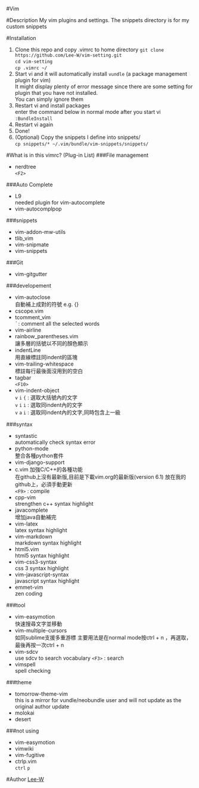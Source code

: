#Vim

#Description
My vim plugins and settings.
The snippets directory is for my custom snippets

#Installation
1. Clone this repo and copy .vimrc to home directory
        `git clone https://github.com/Lee-W/vim-setting.git`  
        `cd vim-setting`  
        `cp .vimrc ~/`  
2. Start vi and it will automatically install `vundle` (a package management plugin for vim)  
It might display plenty of error message since there are some setting for plugin that you have not installed.  
You can simply ignore them  
3. Restart vi and install packages  
enter the command below in normal mode after you start vi  
        `:BundleInstall`
4. Restart vi again  
5. Done!  
6. \(Optional\) Copy the snippets I define into snippets/  
        `cp snippets/* ~/.vim/bundle/vim-snippets/snippets/`

#What is in this vimrc? (Plug-in List)
###File management
- nerdtree  
    `<F2>`

###Auto Complete
- L9  
    needed plugin for vim-autocomplete
- vim-autocomplpop

###snippets
- vim-addon-mw-utils
- tlib_vim
- vim-snipmate
- vim-snippets

###Git
- vim-gitgutter

###developement
- vim-autoclose  
    自動補上成對的符號 e.g. {}
- cscope.vim
- tcomment_vim  
    *`* : comment all the selected words
- vim-airline
- rainbow_parentheses.vim  
    讓多層的括號以不同的顏色顯示
- indentLine  
    用直線標註同indent的區塊
- vim-trailing-whitespace  
    標註每行最後面沒用到的空白
- tagbar  
    `<F10>`
- vim-indent-object  
    `v` `i` `{` : 選取大括號內的文字  
    `v` `i` `i` : 選取同indent內的文字  
    `v` `a` `i` : 選取同indent內的文字,同時包含上一級  

###syntax
- syntastic  
    automatically check syntax error
- python-mode  
    整合各種python套件
- vim-django-support
- c.vim
    加強C/C++的各種功能  
    在github上沒有最新版,目前是下載vim.org的最新版\(version 6.1\) 放在我的github上，必須手動更新  
    `<F9>` : compile  
- cpp-vim  
    strengthen c++ syntax highlight
- javacomplete  
    增加java自動補完
- vim-latex  
    latex syntax highlight
- vim-markdown  
    markdown syntax highlight
- html5.vim  
    html5 syntax highlight
- vim-css3-syntax  
    css 3 syntax highlight
- vim-javascript-syntax  
    javascript syntax highlight
- emmet-vim  
    zen coding

###tool
- vim-easymotion  
    快速搜尋文字並移動
- vim-multiple-cursors  
    如同sublime支援多重游標
    主要用法是在normal mode按ctrl + n ，再選取，最後再按一次ctrl + n
- vim-sdcv  
    use sdcv to search vocabulary
    `<F3>` : search
- vimspell  
    spell checking

###theme
- tomorrow-theme-vim  
    this is a mirror for vundle/neobundle user and will not update as the original author update
- molokai
- desert

###not using
- vim-easymotion
- vimwiki
- vim-fugitive
- ctrlp.vim  
    `ctrl` `p`

#Author
[Lee-W](https://github.com/Lee-W/)

